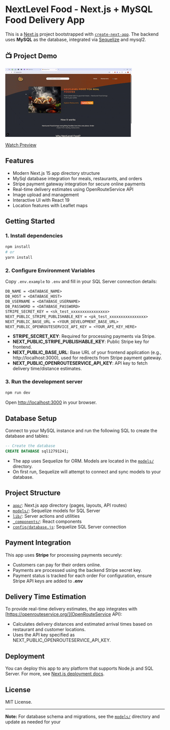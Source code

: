 # NextLevel Food  - Next.js + MySQL Food Delivery App

This is a [Next.js](https://nextjs.org) project bootstrapped with [`create-next-app`](https://nextjs.org/docs/app/api-reference/cli/create-next-app). The backend uses **MySQL** as the database, integrated via [Sequelize](https://sequelize.org/) and mysql2.

## 📺 Project Demo

  ![File Uploader Package Project](./doc/nextLevel-food.gif)
  
   [Watch Preview](https://raw.githubusercontent.com/sumedha-softech/food-delivery-nextjs/main/doc/nextLevel-food.mp4)

## Features

- Modern Next.js 15 app directory structure
- MySql database integration for meals, restaurants, and orders
- Stripe payment gateway integration for secure online payments
- Real-time delivery estimates using OpenRouteService API
- Image upload and management
- Interactive UI with React 19
- Location features with Leaflet maps

## Getting Started

### 1. Install dependencies

```bash
npm install
# or
yarn install
```

### 2. Configure Environment Variables

Copy `.env.example` to `.env` and fill in your SQL Server connection details:

```
DB_NAME = <DATABASE_NAME>
DB_HOST = <DATABASE_HOST>
DB_USERNAME = <DATABASE_USERNAME>
DB_PASSWORD = <DATABASE_PASSWORD>
STRIPE_SECRET_KEY = <sk_test_xxxxxxxxxxxxxxxx>
NEXT_PUBLIC_STRIPE_PUBLISHABLE_KEY = <pk_test_xxxxxxxxxxxxxxxx>
NEXT_PUBLIC_BASE_URL = <YOUR_DEVELOPMENT_BASE_URL>
NEXT_PUBLIC_OPENROUTESERVICE_API_KEY = <YOUR_API_KEY_HERE>
```

- **STRIPE_SECRET_KEY**: Required for processing payments via Stripe.
- **NEXT_PUBLIC_STRIPE_PUBLISHABLE_KEY**: Public Stripe key for frontend.
- **NEXT_PUBLIC_BASE_URL**: Base URL of your frontend application (e.g., http://localhost:3000), used for redirects from Stripe payment gateway.
- **NEXT_PUBLIC_OPENROUTESERVICE_API_KEY**: API key to fetch delivery time/distance estimates.

### 3. Run the development server

```bash
npm run dev
```

Open [http://localhost:3000](http://localhost:3000) in your browser.

## Database Setup

Connect to your MySQL instance and run the following SQL to create the database and tables:

```sql
-- Create the database
CREATE DATABASE sql12791241;
```

- The app uses Sequelize for ORM. Models are located in the [`models/`](models/) directory.
- On first run, Sequelize will attempt to connect and sync models to your database.

## Project Structure

- [`app/`](app/): Next.js app directory (pages, layouts, API routes)
- [`models/`](models/): Sequelize models for SQL Server
- [`lib/`](lib/): Server actions and utilities
- [`_components/`](./_components/): React components
- [`config/database.js`](config/database.js): Sequelize SQL Server connection

## Payment Integration

This app uses **Stripe** for processing payments securely:
- Customers can pay for their orders online.
- Payments are processed using the backend Stripe secret key.
- Payment status is tracked for each order
For configuration, ensure Stripe API keys are added to **.env**

## Delivery Time Estimation

To provide real-time delivery estimates, the app integrates with [https://openrouteservice.org/](OpenRouteService API):
- Calculates delivery distances and estimated arrival times based on restaurant and customer locations.
- Uses the API key specified as NEXT_PUBLIC_OPENROUTESERVICE_API_KEY.

## Deployment

You can deploy this app to any platform that supports Node.js and SQL Server. For more, see [Next.js deployment docs](https://nextjs.org/docs/app/building-your-application/deploying).

## License

MIT License.

---

**Note:** For database schema and migrations, see the [`models/`](models/) directory and update as needed for your
